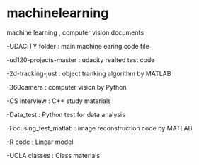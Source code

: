 # machinelearning
machine learning , computer vision documents

 -UDACITY folder : main machine earing code file
 
 -ud120-projects-master : udacity realted test code
 
 -2d-tracking-just : object tranking algorithm by MATLAB
 
 -360camera : computer vision by Python
 
 -CS interview : C++ study materials
 
 -Data_test : Python test for data analysis
 
 -Focusing_test_matlab : image reconstruction code by MATLAB
 
 -R code : Linear model 
 
 -UCLA classes : Class materials


